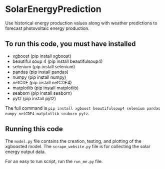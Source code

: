 # SolarEnergyPrediction

Use historical energy production values along with weather predictions to forecast photovoltaic energy production.

## To run this code, you must have installed

* xgboost          (pip install xgboost)
* beautiful soup 4 (pip install beautifulsoup4)
* selenium         (pip install selenium)
* pandas           (pip install pandas)
* numpy            (pip install numpy)
* netCDF           (pip install netCDF4)
* matplotlib       (pip install matplotlib)
* seaborn          (pip install seaborn)
* pytz             (pip install pytz)

The full command is `pip install xgboost beautifulsoup4 selenium pandas numpy netCDF4 matplotlib seaborn pytz`.

## Running this code

The `model.py` file contains the creation, testing, and plotting of the xgboosted model.
The `scrape_website.py` file is for collecting the solar energy output data.

For an easy to run script, run the `run_me.py` file.
